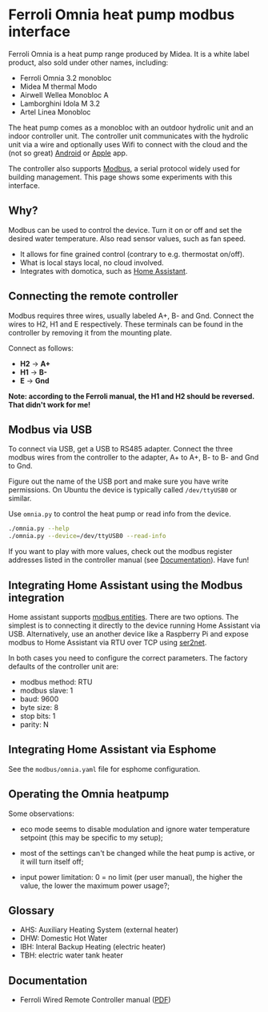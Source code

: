 Ferroli Omnia heat pump modbus interface
========================================

Ferroli Omnia is a heat pump range produced by Midea. It is a white label
product, also sold under other names, including:

* Ferroli Omnia 3.2 monobloc
* Midea M thermal Modo
* Airwell Wellea Monobloc A
* Lamborghini Idola M 3.2
* Artel Linea Monobloc

The heat pump comes as a monobloc with an outdoor hydrolic unit and an indoor
controller unit. The controller unit communicates with the hydrolic unit via
a wire and optionally uses Wifi to connect with the cloud and the (not so
great)
[Android](https://play.google.com/store/apps/details?id=com.cacapp.omnia)
or [Apple](https://apps.apple.com/nl/app/omnia-smart/id1532349739) app.

The controller also supports [Modbus](https://en.wikipedia.org/wiki/Modbus),
a serial protocol widely used for building management. This page shows some
experiments with this interface.


Why?
----

Modbus can be used to control the device. Turn it on or off and set the
desired water temperature. Also read sensor values, such as fan speed.

* It allows for fine grained control (contrary to e.g. thermostat on/off).
* What is local stays local, no cloud involved.
* Integrates with domotica, such as [Home Assistant](https://www.home-assistant.io/).


Connecting the remote controller
--------------------------------

Modbus requires three wires, usually labeled A+, B- and Gnd. Connect the wires
to H2, H1 and E respectively. These terminals can be found in the
controller by removing it from the mounting plate.

Connect as follows:

* **H2** -> **A+**
* **H1** -> **B-**
* **E** -> **Gnd**

**Note: according to the Ferroli manual, the H1 and H2 should be reversed. That
didn't work for me!**


Modbus via USB
--------------

To connect via USB, get a USB to RS485 adapter. Connect the three modbus wires
from the controller to the adapter, A+ to A+, B- to B- and Gnd to Gnd.

Figure out the name of the USB port and make sure you have write
permissions. On Ubuntu the device is typically called `/dev/ttyUSB0` or
similar.

Use `omnia.py` to control the heat pump or read info from the device.

```sh
./omnia.py --help
./omnia.py --device=/dev/ttyUSB0 --read-info
```

If you want to play with more values, check out the modbus register
addresses listed in the controller manual (see
[Documentation](#documentation)). Have fun!


Integrating Home Assistant using the Modbus integration
-------------------------------------------------------

Home assistant supports [modbus
entities](https://www.home-assistant.io/integrations/modbus/). There are two
options. The simplest is to connecting it directly to the device running Home
Assistant via USB. Alternatively, use an another device like a Raspberry Pi
and expose modbus to Home Assistant via RTU over TCP using
[ser2net](https://linux.die.net/man/8/ser2net).

In both cases you need to configure the correct parameters. The factory
defaults of the controller unit are:

* modbus method: RTU
* modbus slave: 1
* baud: 9600
* byte size: 8
* stop bits: 1
* parity: N


Integrating Home Assistant via Esphome
--------------------------------------

See the `modbus/omnia.yaml` file for esphome configuration.


Operating the Omnia heatpump
----------------------------

Some observations:

- eco mode seems to disable modulation and ignore water temperature setpoint
  (this may be specific to my setup);

- most of the settings can't be changed while the heat pump is active, or it
  will turn itself off;

- input power limitation: 0 = no limit (per user manual), the higher the
  value, the lower the maximum power usage?;


Glossary
--------

* AHS: Auxiliary Heating System (external heater)
* DHW: Domestic Hot Water
* IBH: Interal Backup Heating (electric heater)
* TBH: electric water tank heater


Documentation
-------------

* Ferroli Wired Remote Controller manual ([PDF](https://www.ferroli.com/media/3QE47730_00_MIU_Comando%20remoto%20cablato_EN_12x12.pdf))
